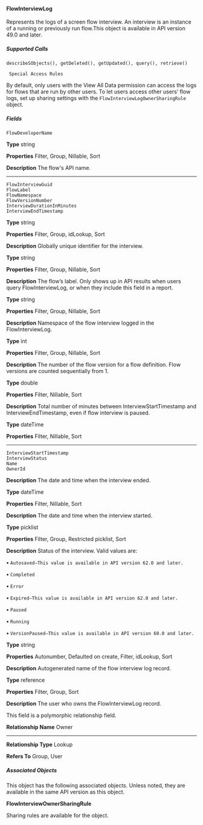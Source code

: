 #### FlowInterviewLog

Represents the logs of a screen flow interview. An interview is an instance of a running or previously run flow.This object is available in
API version 49.0 and later.

##### Supported Calls
```
describeSObjects(), getDeleted(), getUpdated(), query(), retrieve()

 Special Access Rules

```
By default, only users with the View All Data permission can access the logs for flows that are run by other users. To let users access other
users’ flow logs, set up sharing settings with the `FlowInterviewLogOwnerSharingRule` object.

##### Fields

```
FlowDeveloperName

```

**Type**
string

**Properties**
Filter, Group, Nillable, Sort

**Description**
The flow's API name.


-----

```
FlowInterviewGuid
FlowLabel
FlowNamespace
FlowVersionNumber
InterviewDurationInMinutes
InterviewEndTimestamp

```

**Type**
string

**Properties**
Filter, Group, idLookup, Sort

**Description**
Globally unique identifier for the interview.

**Type**
string

**Properties**
Filter, Group, Nillable, Sort

**Description**
The flow’s label. Only shows up in API results when users query FlowInterviewLog, or when
they include this field in a report.

**Type**
string

**Properties**
Filter, Group, Nillable, Sort

**Description**
Namespace of the flow interview logged in the FlowInterviewLog.

**Type**
int

**Properties**
Filter, Group, Nillable, Sort

**Description**
The number of the flow version for a flow definition. Flow versions are counted sequentially
from 1.

**Type**
double

**Properties**
Filter, Nillable, Sort

**Description**
Total number of minutes between InterviewStartTimestamp and InterviewEndTimestamp,
even if flow interview is paused.

**Type**
dateTime

**Properties**
Filter, Nillable, Sort


-----

```
InterviewStartTimestamp
InterviewStatus
Name
OwnerId

```

**Description**
The date and time when the interview ended.

**Type**
dateTime

**Properties**
Filter, Nillable, Sort

**Description**
The date and time when the interview started.

**Type**
picklist

**Properties**
Filter, Group, Restricted picklist, Sort

**Description**
Status of the interview. Valid values are:

**•** `Autosaved—This value is available in API version 62.0 and later.`

**•** `Completed`

**•** `Error`

**•** `Expired—This value is available in API version 62.0 and later.`

**•** `Paused`

**•** `Running`

**•** `VersionPaused—This value is available in API version 60.0 and later.`

**Type**
string

**Properties**
Autonumber, Defaulted on create, Filter, idLookup, Sort

**Description**
Autogenerated name of the flow interview log record.

**Type**
reference

**Properties**
Filter, Group, Sort

**Description**
The user who owns the FlowInterviewLog record.

This field is a polymorphic relationship field.

**Relationship Name**
Owner


-----

**Relationship Type**
Lookup

**Refers To**
Group, User

##### Associated Objects

This object has the following associated objects. Unless noted, they are available in the same API version as this object.

**FlowInterviewOwnerSharingRule**

Sharing rules are available for the object.

